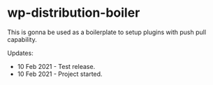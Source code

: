 # wp-distribution-boiler
This is gonna be used as a boilerplate to setup plugins with push pull capability.

Updates:
* 10 Feb 2021 - Test release.
* 10 Feb 2021 - Project started.
